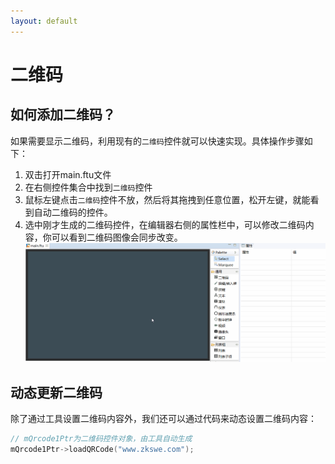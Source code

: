 ```yaml
---
layout: default
---
```

# 二维码
## 如何添加二维码？
如果需要显示二维码，利用现有的`二维码`控件就可以快速实现。具体操作步骤如下：
1. 双击打开main.ftu文件
2. 在右侧控件集合中找到`二维码`控件
3. 鼠标左键点击`二维码`控件不放，然后将其拖拽到任意位置，松开左键，就能看到自动二维码的控件。
4. 选中刚才生成的二维码控件，在编辑器右侧的属性栏中，可以修改二维码内容，你可以看到二维码图像会同步改变。
![](assets/QrCode-create.gif)

## 动态更新二维码
除了通过工具设置二维码内容外，我们还可以通过代码来动态设置二维码内容：
```c++
// mQrcode1Ptr为二维码控件对象，由工具自动生成
mQrcode1Ptr->loadQRCode("www.zkswe.com");
```
